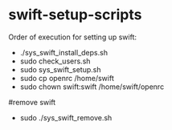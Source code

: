 # swift-setup-scripts
Order of execution for setting up swift:
* ./sys_swift_install_deps.sh
* sudo check_users.sh
* sudo sys_swift_setup.sh
* sudo cp openrc /home/swift
* sudo chown swift:swift /home/swift/openrc


#remove swift
* sudo ./sys_swift_remove.sh
